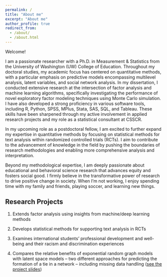 ```yaml
---
permalink: /
title: "About me"
excerpt: "About me"
author_profile: true
redirect_from: 
  - /about/
  - /about.html
---
```

Welcome! 

I am a passionate researcher with a Ph.D. in Measurement & Statistics from the University of Washington (UW) College of Education. Throughout my doctoral studies, my academic focus has centered on quantitative methods, with a particular emphasis on predictive models encompassing multilevel analysis, latent variables, and social network analysis. In my dissertation, I conducted extensive research at the intersection of factor analysis and machine learning algorithms, specifically investigating the performance of novel exploratory factor modeling techniques using Monte Carlo simulation. I have also developed a strong proficiency in various software tools, including R, Python, SPSS, MPlus, Stata, SAS, SQL, and Tableau. These skills have been sharpened through my active involvement in applied research projects and my role as a statistical consultant at CSSCR. 

In my upcoming role as a postdoctoral fellow, I am excited to further expand my expertise in quantitative methods by focusing on statistical methods for text analysis within randomized controlled trials (RCTs). I aim to contribute to the advancement of knowledge in the field by pushing the boundaries of research methodologies and enabling more comprehensive analysis and interpretation.

Beyond my methodological expertise, I am deeply passionate about educational and behavioral science research that advances equity and fosters social good. I firmly believe in the transformative power of research to drive positive change in society. When I’m not working, I enjoy spending time with my family and friends, playing soccer, and learning new things.

Research Projects
------
1. Extends factor analysis using insights from machine/deep learning methods

1. Develops statistical methods for supporting text analysis in RCTs

1. Examines international students’ professional development and well-being and their racism and discrimination experiences

1. Compares the relative benefits of exponential random graph models with latent space models – two different approaches for predicting the formation of a tie in a network – including missing data handling ([see the project slides](https://docs.google.com/presentation/d/1jjG2msd5lHvbON4M5Z_K7eDaoxl7qJiyV_RHp9XzXYc/edit?usp=sharing))

